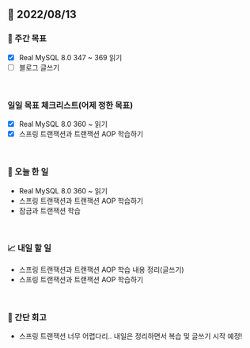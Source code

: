 ## 📅 2022/08/13


### 👏 주간 목표

- [x] Real MySQL 8.0 347 ~ 369 읽기
- [ ] 블로그 글쓰기

<br/>

### 일일 목표 체크리스트(어제 정한 목표)

- [x] Real MySQL 8.0 360 ~ 읽기
- [x] 스프링 트랜잭션과 트랜잭션 AOP 학습하기

<br/>

### 💯 오늘 한 일

- Real MySQL 8.0 360 ~ 읽기
- 스프링 트랜잭션과 트랜잭션 AOP 학습하기
- 잠금과 트랜잭션 학습

<br/>

### 📈 내일 할 일

- 스프링 트랜잭션과 트랜잭션 AOP 학습 내용 정리(글쓰기)
- 스프링 트랜잭션과 트랜잭션 AOP 학습하기

<br/>

### 🤔 간단 회고

- 스프링 트랜잭션 너무 어렵다리.. 내일은 정리하면서 복습 및 글쓰기 시작 예정! 
